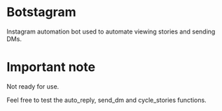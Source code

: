 # Botstagram
Instagram automation bot used to automate viewing stories and sending DMs.


# Important note
Not ready for use.

Feel free to test the auto_reply, send_dm and cycle_stories functions.
